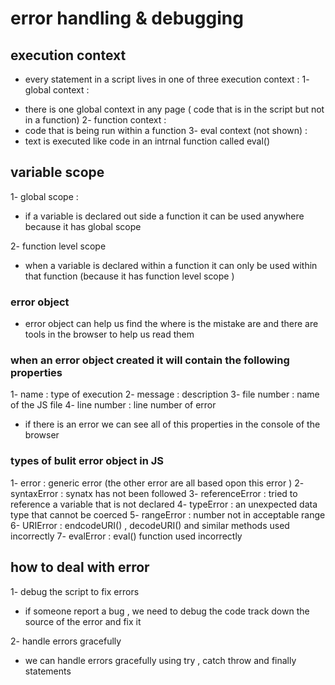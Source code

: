 # error handling & debugging 

## execution context 
- every statement in a script lives in one of three execution context : 
1- global context : 
* there is one global context in any page ( code that is in the script but not in a function) 
2- function context : 
* code that is being run within a function 
3- eval context (not shown) : 
* text is executed like code in an intrnal function called eval() 

## variable scope 
1- global scope : 
* if a variable is declared out side a function it can be used anywhere because it has global scope 

2- function level scope 
* when a variable is declared within a function it can only be used within that function (because it has function level scope )

### error object 
* error object can help us find the where is the mistake are and there are tools in the browser to help us read them 

### when an error object created it will contain the following properties 
1- name : type of execution
2- message : description
3- file number : name of the JS file 
4- line number : line number of error 

* if there is an error we can see all of this properties in the console of the browser 

### types of bulit error object in JS 
1- error : generic error (the other error are all based opon this error )
2- syntaxError : synatx has not been followed
3- referenceError : tried to reference a variable that is not declared 
4- typeError : an unexpected data type that cannot be coerced 
5- rangeError : number not in acceptable range 
6- URIError : endcodeURI() , decodeURI() and similar methods used incorrectly 
7- evalError : eval() function used incorrectly 

## how to deal with error 
1- debug the script to fix errors 
* if someone report a bug , we need to debug the code track down the source of the error and fix it 

2- handle errors gracefully 
* we can handle errors gracefully using try , catch throw and finally statements 


